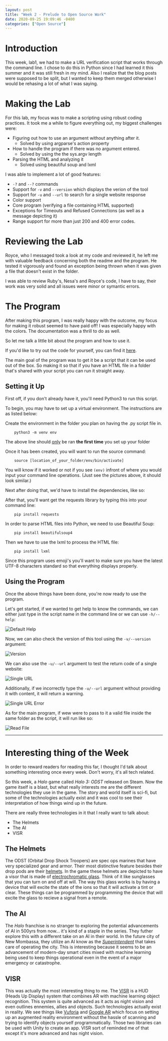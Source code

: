 ```yaml
---
layout: post
title: "Week 2 - Prelude to Open Source Work"
date: 2020-09-25 19:09:46 -0400
categories: ["Open Source"]
---
```


# Introduction

This week, lab1, we had to make a URL verification script that works through the command line. I chose to do this in Python since I had learned it this summer and it was still fresh in my mind. Also I realize that the blog posts were supposed to be split, but I wanted to keep them merged otherwise I would be rehasing a lot of what I was saying.

# Making the Lab

For this lab, my focus was to make a scripting using robust coding practices. It took me a while to figure everything out, my biggest challenges were:

- Figuring out how to use an argument without anything after it.
  - Solved by using argparse's action property
- How to handle the program if there was no argument entered.
  - Solved by using the the sys.argv length
- Parsing the HTML and analyzing it
  - Solved using beautiful soup and lxml

I was able to implement a lot of good features:

- `-?` and `--?` commands
- Support for `-v` and `--version` which displays the verion of the tool
- Support for `-u` and `--url` to search for a single website response
- Color support
- Core program (verifying a file containing HTML supported)
- Exceptions for Timeouts and Refused Connections (as well as a message depicting it)
- Range support for more than just 200 and 400 error codes.

# Reviewing the Lab

Royce, who I messaged took a look at my code and reviewed it, he left me with valuable feedback concerning both the readme and the program. He tested it vigorously and found an exception being thrown when it was given a file that doesn't exist in the folder.

I was able to review Ruby's, Nesa's and Royce's code, I have to say, their work was very solid and all issues were minor or symantic errors.

# The Program

After making this program, I was really happy with the outcome, my focus for making it robust seemed to have paid off! I was especially happy with the colors. The documentation was a thrill to do as well.

So let me talk a little bit about the program and how to use it.

If you'd like to try out the code for yourself, you can find it [here](https://github.com/abhaseen/Verify-URL).

The main goal of the program was to get it be a script that it can be used out of the box. So making it so that if you have an HTML file in a folder that's shared with your script you can run it straight away.

## Setting it Up

First off, if you don't already have it, you'll need Python3 to run this script.

To begin, you may have to set up a virtual environment. The instructions are as listed below:

Create the environment in the folder you plan on having the .py script file in.

```shell
    python3 -m venv env
```

The above line should <u>only</u> be ran **the first time** you set up your folder

Once it has been created, you will want to run the source command:

```shell
    source [location_of_your_folder/env/bin/activate]
```

You will know if it worked or not if you see `(env)` infront of where you would input your command line operations. (Just see the pictures above, it should look similar.)

Next after doing that, we'd have to install the dependencies, like so:

After that, you'll want get the requests library by typing this into your command line:

```shell
    pip install requests
```

In order to parse HTML files into Python, we need to use Beautiful Soup:

```shell
    pip install beautifulsoup4
```

Then we have to use the lxml to process the HTML file:

```shell
    pip install lxml
```

Since this program uses emoji's you'll want to make sure you have the latest UTF-8 characters standard so that everything displays properly.

## Using the Program

Once the above things have been done, you're now ready to use the program.

Let's get started, if we wanted to get help to know the commands, we can either just type in the script name in the command line or we can use `-h/--help`:

![Default Help](https://raw.githubusercontent.com/abhaseen/Verify-URL/master/docs/DefaultHelp.png)

Now, we can also check the version of this tool using the `-v/--version` argument:

![Version](https://raw.githubusercontent.com/abhaseen/Verify-URL/master/docs/Version.png)

We can also use the `-u/--url` argument to test the return code of a single website:

![Single URL](https://raw.githubusercontent.com/abhaseen/Verify-URL/master/docs/SingleURL.png)

Additionally, if we incorrectly type the `-u/--url` argument without providing it with content, it will return a warning.

![Single URL Error](https://raw.githubusercontent.com/abhaseen/Verify-URL/master/docs/SingleURLError.png)

As for the main program, if wew were to pass to it a valid file inside the same folder as the script, it will run like so:

![Read File](https://raw.githubusercontent.com/abhaseen/Verify-URL/master/docs/ReadFile.png)

---

# Interesting thing of the Week

In order to reward readers for reading this far, I thought I'd talk about something interesting once every week. Don't worry, it's all tech related.

So this week, a <i>Halo</i> game called <i>Halo 3: ODST</i> released on Steam. Now the game itself is a blast, but what really interests me are the different technologies they use in the game. The story and world itself is sci-fi, but some of the technologies actually exist and it was cool to see their interpretation of how things wind up in the future.

There are really three technologies in it that I really want to talk about:

- The Helmets
- The AI
- VISR

## The Helmets

The ODST (Orbital Drop Shock Troopers) are spec ops marines that have very specialized gear and armor. Their most distinctive feature besides their drop pods are their [helmets](https://halo.fandom.com/wiki/ODST_battle_armor). In the game these helmets are depicted to have a visor that is made of [electrochromatic glass](https://www.sageglass.com/en/article/what-electrochromic-glass). Think of it like sunglasses that you can turn on and off at will. The way this glass works is by having a device that will excite the state of the ions so that it will activate a tint or clear. These things can be programmed by programming the device that will excite the glass to recieve a signal from a remote.

## The AI

The <i>Halo</i> franchise is no stranger to exploring the potential advancements of AI in 500yrs from now... it's kind of a staple in the series. They futher explore this with a different take on an AI in their world. In the future city of New Mombassa, they utilize an AI know as the <i>[Superintendent](https://halo.fandom.com/wiki/Superintendent)</i> that takes care of operating the city. This is interesting because it seems to be an advancement of modern-day smart cities mixed with machine learning being used to keep things operational even in the event of a major emergency or catastrophe.

## VISR

This was actually the most interesting thing to me. The [VISR](https://halo.fandom.com/wiki/Visual_Intelligence_System,_Reconnaissance) is a HUD (Heads Up Display) system that combines AR with machine learning object recognition. This system is quite advanced as it acts as night vision and even outlines ennemies, allies and objects. Such technologies actually exist in reality. We see things like [Vuforia](https://developer.vuforia.com/) and [Google AR](https://arvr.google.com/ar/) which focus on setting up an augmented reality environment without the hassle of scanning and trying to identify objects yourself programmatically. Those two libraries can be used with Unity to create an app. VISR sort of reminded me of that except it's more advanced and has night vision.
